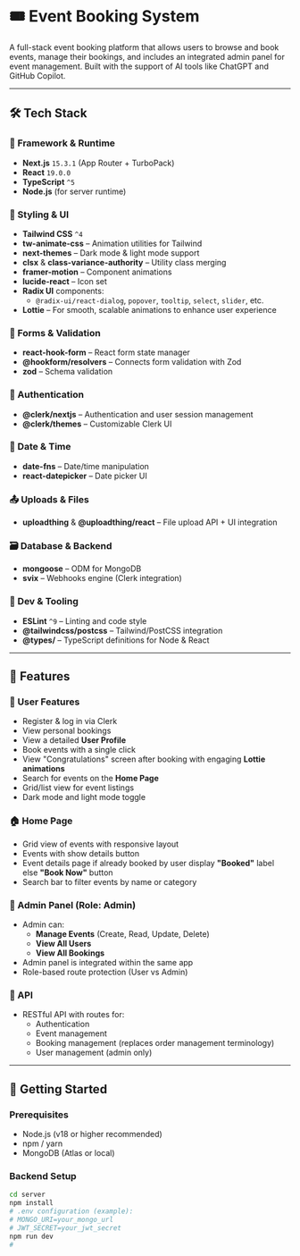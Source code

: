 # 🎟️ Event Booking System

A full-stack event booking platform that allows users to browse and book events, manage their bookings, and includes an integrated admin panel for event management. Built with the support of AI tools like ChatGPT and GitHub Copilot.

---

## 🛠 Tech Stack

### 🔧 Framework & Runtime
- **Next.js** `15.3.1` (App Router + TurboPack)
- **React** `19.0.0`
- **TypeScript** `^5`
- **Node.js** (for server runtime)

### 🎨 Styling & UI
- **Tailwind CSS** `^4`
- **tw-animate-css** – Animation utilities for Tailwind
- **next-themes** – Dark mode & light mode support
- **clsx** & **class-variance-authority** – Utility class merging
- **framer-motion** – Component animations
- **lucide-react** – Icon set
- **Radix UI** components:
  - `@radix-ui/react-dialog`, `popover`, `tooltip`, `select`, `slider`, etc.
- **Lottie** – For smooth, scalable animations to enhance user experience

### 📑 Forms & Validation
- **react-hook-form** – React form state manager
- **@hookform/resolvers** – Connects form validation with Zod
- **zod** – Schema validation

### 🔐 Authentication
- **@clerk/nextjs** – Authentication and user session management
- **@clerk/themes** – Customizable Clerk UI

### 📆 Date & Time
- **date-fns** – Date/time manipulation
- **react-datepicker** – Date picker UI

### 📤 Uploads & Files
- **uploadthing** & **@uploadthing/react** – File upload API + UI integration

### 🗃️ Database & Backend
- **mongoose** – ODM for MongoDB
- **svix** – Webhooks engine (Clerk integration)

### 🧰 Dev & Tooling
- **ESLint** `^9` – Linting and code style
- **@tailwindcss/postcss** – Tailwind/PostCSS integration
- **@types/** – TypeScript definitions for Node & React

---

## 📌 Features

### 👤 User Features
- Register & log in via Clerk
- View personal bookings
- View a detailed **User Profile**
- Book events with a single click
- View "Congratulations" screen after booking with engaging **Lottie animations**
- Search for events on the **Home Page**
- Grid/list view for event listings
- Dark mode and light mode toggle

### 🏠 Home Page
- Grid view of events with responsive layout
- Events with show details button
- Event details page if already booked by user display **"Booked"** label else **"Book Now"** button
- Search bar to filter events by name or category

### 🧾 Admin Panel (Role: Admin)
- Admin can:
  - **Manage Events** (Create, Read, Update, Delete)
  - **View All Users**
  - **View All Bookings**
- Admin panel is integrated within the same app
- Role-based route protection (User vs Admin)

### 🔁 API
- RESTful API with routes for:
  - Authentication
  - Event management
  - Booking management (replaces order management terminology)
  - User management (admin only)

---

## 🚀 Getting Started

### Prerequisites

- Node.js (v18 or higher recommended)
- npm / yarn
- MongoDB (Atlas or local)

### Backend Setup

```bash
cd server
npm install
# .env configuration (example):
# MONGO_URI=your_mongo_url
# JWT_SECRET=your_jwt_secret
npm run dev
#
